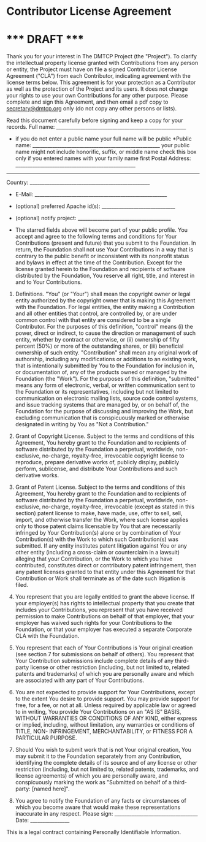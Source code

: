 # Contributor License Agreement 

# *** DRAFT ***

Thank you for your interest in The DMTCP Project (the "Project"). To clarify the intellectual property license granted with Contributions from any person or entity, the Project must have on file a signed Contributor License Agreement ("CLA") from each Contributor, indicating agreement with the license terms below. This agreement is for your protection as a Contributor as well as the protection of the Project and its users. It does not change your rights to use your own Contributions for any other purpose.  Please complete and sign this Agreement, and then email a pdf copy to secretary@dmtcp.org only (do not copy any other persons or lists).

Read this document carefully before signing and keep a copy for your records.
 Full name: _____________________________________________________
* if you do not enter a public name your full name will be public
*Public name: ____________________________________________________
 your public name might not include honorific, suffix, or middle name  check this box only if you entered names with your family name first
 Postal Address: _________________________________________________
 _________________________________________________
 Country: _________________________________________________
* E-Mail: ______________________________________________________
* (optional) preferred Apache id(s): ______________________________
* (optional) notify project: ______________________________________

* The starred fields above will become part of your public profile.  You accept and agree to the following terms and conditions for Your Contributions (present and future) that you submit to the Foundation. In return, the Foundation shall not use Your Contributions in a way that is contrary to the public benefit or inconsistent with its nonprofit
status and bylaws in effect at the time of the Contribution. Except for the license granted herein to the Foundation and recipients of software distributed by the Foundation, You reserve all right, title, and interest in and to Your Contributions.

1. Definitions.
 "You" (or "Your") shall mean the copyright owner or legal entity authorized by the copyright owner that is making this Agreement  with the Foundation. For legal entities, the entity making a  Contribution and all other entities that control, are controlled by, or are under common control with that entity are considered to be a single Contributor. For the purposes of this definition, "control" means (i) the power, direct or indirect, to cause the direction or management of such entity, whether by contract or otherwise, or (ii) ownership of fifty percent (50%) or more of the outstanding shares, or (iii) beneficial ownership of such entity. "Contribution" shall mean any original work of authorship,
 including any modifications or additions to an existing work, that is intentionally submitted by You to the Foundation for inclusion in, or documentation of, any of the products owned or managed by the Foundation (the "Work"). For the purposes of this definition, "submitted" means any form of electronic, verbal, or written communication sent to the Foundation or its representatives, including but not limited to communication on electronic mailing lists, source code control systems, and issue tracking systems that are managed by, or on behalf of, the Foundation for the purpose of discussing and improving the Work, but excluding communication that is conspicuously marked or otherwise designated in writing by You as "Not a Contribution."

1. Grant of Copyright License. Subject to the terms and conditions of this Agreement, You hereby grant to the Foundation and to recipients of software distributed by the Foundation a perpetual, worldwide, non-exclusive, no-charge, royalty-free, irrevocable copyright license to reproduce, prepare derivative works of, publicly display, publicly perform, sublicense, and distribute Your Contributions and such derivative works.

1. Grant of Patent License. Subject to the terms and conditions of this Agreement, You hereby grant to the Foundation and to recipients of software distributed by the Foundation a perpetual, worldwide, non-exclusive, no-charge, royalty-free, irrevocable (except as stated in this section) patent license to make, have made, use, offer to sell, sell, import, and otherwise transfer the Work, where such license applies only to those patent claims licensable by You that are necessarily infringed by Your Contribution(s) alone or by combination of Your Contribution(s) with the Work to which such Contribution(s) was submitted. If any entity institutes patent litigation against You or any other entity (including a cross-claim or counterclaim in a lawsuit) alleging that your Contribution, or the Work to which you have contributed, constitutes direct or contributory patent infringement, then any patent licenses granted to that entity under this Agreement for that Contribution or Work shall terminate as of the date such litigation is filed.

1. You represent that you are legally entitled to grant the above license. If your employer(s) has rights to intellectual property that you create that includes your Contributions, you represent that you have received permission to make Contributions on behalf of that employer, that your employer has waived such rights for your Contributions to the Foundation, or that your employer has executed a separate Corporate CLA with the Foundation.

1. You represent that each of Your Contributions is Your original creation (see section 7 for submissions on behalf of others). You represent that Your Contribution submissions include complete details of any third-party license or other restriction (including, but not limited to, related patents and trademarks) of which you are personally aware and which are associated with any part of Your Contributions.

1. You are not expected to provide support for Your Contributions, except to the extent You desire to provide support. You may provide support for free, for a fee, or not at all. Unless required by applicable law or agreed to in writing, You provide Your Contributions on an "AS IS" BASIS, WITHOUT WARRANTIES OR CONDITIONS OF ANY KIND, either express or implied, including, without limitation, any warranties or conditions of TITLE, NON- INFRINGEMENT, MERCHANTABILITY, or FITNESS FOR A PARTICULAR PURPOSE.

1. Should You wish to submit work that is not Your original creation, You may submit it to the Foundation separately from any Contribution, identifying the complete details of its source and of any license or other restriction (including, but not limited to, related patents, trademarks, and license agreements) of which you are personally aware, and conspicuously marking the work as "Submitted on behalf of a third-party: [named here]".

1. You agree to notify the Foundation of any facts or circumstances of which you become aware that would make these representations inaccurate in any respect.
Please sign: __________________________________ Date: ________________

This is a legal contract containing Personally Identifiable Information.  